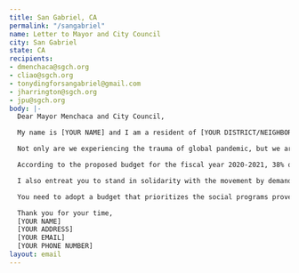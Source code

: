 ```yaml
---
title: San Gabriel, CA
permalink: "/sangabriel"
name: Letter to Mayor and City Council
city: San Gabriel
state: CA
recipients:
- dmenchaca@sgch.org
- cliao@sgch.org
- tonydingforsangabriel@gmail.com
- jharrington@sgch.org
- jpu@sgch.org
body: |-
  Dear Mayor Menchaca and City Council,

  My name is [YOUR NAME] and I am a resident of [YOUR DISTRICT/NEIGHBORHOOD]. I am writing to demand that the San Gabriel City Council adopt a budget that prioritizes community wellbeing and redirects funding away from the police.

  Not only are we experiencing the trauma of global pandemic, but we are also in the midst of widespread upheaval over the systemic violence embodied by American police departments’ well-documented history of murdering Black people. Empty gestures and suggestions of “reform” are unacceptable. I am demanding that the San Gabriel City Council stand with the People. I am demanding that you root out systemic and institutional racism by defunding the police and prioritizing and reallocating much-needed funds (especially due to the effects of COVID-19) towards social programs and resources that support housing, jobs, education, health care, child care, and other critical community needs.

  According to the proposed budget for the fiscal year 2020-2021, 38% of the General Fund ($41,196,514) is allocated to the SGPD. Meanwhile, Community Development and Community Services only compromise 7% and 3% of the General Fund respectively. It concerns me that funds towards the SGPD are disproportionate to the funds towards Comunity Development and Community Services. I am demanding you to completely revise the budget for the 2020-2021 fiscal year to fund care, not cops.

  I also entreat you to stand in solidarity with the movement by demanding change from the LAPD. As neighbors, we are duty-bound to hold each other accountable. I join the calls of those across the country to meaningfully defund the police. The people are demanding a budget that supports community wellbeing, rather than empowering the police forces that tear them apart.

  You need to adopt a budget that prioritizes the social programs proven to promote safety and equity much more effectively than policing. You need to steadfastly pressure your peers on the City Council of Los Angeles to do the same. Public opinion is with me.

  Thank you for your time,
  [YOUR NAME]
  [YOUR ADDRESS]
  [YOUR EMAIL]
  [YOUR PHONE NUMBER]
layout: email
---
```


